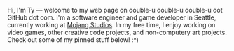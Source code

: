 Hi, I'm Ty — welcome to my web page on double-u double-u double-u dot GitHub dot com. I'm a software engineer and game developer in Seattle, currently working at [Mojang Studios](https://mojang.com/). In my free time, I enjoy working on video games, other creative code projects, and non-computery art projects. Check out some of my pinned stuff below! :^)
